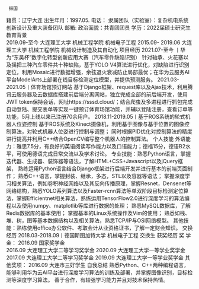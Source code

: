      振国
籍贯：辽宁大连                出生年月：1997.05.           电话：
隶属团队（实验室）：复杂机电系统创新设计及重大装备团队     邮箱:
政治面貌：共青团团员          学历：2022届硕士研究生
教育背景                                                                    
2019.09-至今			大连理工大学       机械工程学院                机械电子工程
2015.09- 2019.06		大连理工大学       机械工程学院                机械设计制造及其自动化
项目经历
 	2021.07-至今	  丨华为“东吴杯”数字化转型创新应用大赛（汽车零件缺陷识别）
针对轴承、火花塞以及摇把三种汽车零件共十种缺陷，基于YOLO V4算法进行优化，对缺陷进行识别定位，利用Mosaic进行数据增强，余弦退火衰减防止局部最优；在华为云服务AI平台ModelArts上部署在线目标检测定位模型，并提供预测服务。
 	2021.03-2021.05丨体育场馆预订网站
基于Django框架、request库以及Ajax技术，利用腾讯云服务器及云数据库搭建前后端分离网站，独立完成全部的前后端开发，使用JWT token保持会话，网址https://sssd.cloud/；结合爬虫及多进程进行抓包完成自动登陆、提交表单等实现一键预订体育场馆功能，并辅以登陆注册，查看订单等功能，5月上线以来已注册70余用户。
 	2018.11-2019.05丨基于ROS系统的轮式机器人位姿控制
基于ROS系统及Kinect摄像机，利用基于图像与基于位置的图像控制算法，对轮式机器人位姿进行控制与调整；
同时根据PID优化对控制算法的精度进行提高并利用C++结合OpenCV编写整个机器人的控制算法。
个人技能
外语能力：雅思7.5分，有良好的英语阅读写作能力以及口语能力；德福15分，德语B2水平，可使用德语完成日常交流以及学术讨论。
专业技能：熟悉Python语言，掌握迭代器、生成器、装饰器等语法，了解HTML+CSS+Javascript以及jQuery框架，		  熟练运用Python语言结合Django框架进行后端开发并进行基本的前端页面制作；
  熟悉C++语言，掌握封装、继承，多态，STL以及容器等语法；
  掌握深度学习相关算法，例如卷积神经网络以及其反向传播原理，掌握Resnet，Densenet等网络结构，熟悉YOLO系列算法以及Faster-rcnn算法等单双阶段目标检测定位算法，掌握Efficientnet相关算法，熟练运用TensorFlow2.0进行深度学习的算法编程以及使用numpy、matplotlib等库进行数据的处理；
  熟悉MySQL数据库，了解Redis数据库的基本使用；
  掌握基本的Linux系统操作及Vim的使用；
  熟悉如栈、堆、树，图等基本数据结构以及相关算法，熟悉TCP/IP与OSI网络模型。
其他技能：熟练使用office办公软件、考取会计从业资格证书，了解一定财会知识。
交换经历
 	2018.03-2018.09丨德国斯图加特大学 机械电子工程 交换生
获奖经历
奖 学 金：
2016.09		国家奖学金		
2016.09		大连理工大学二等学习奖学金         2020.09		大连理工大学一等学业奖学金	
2017.09		大连理工大学二等学习奖学金         2019.09		大连理工大学一等学业奖学金
其他奖项：
2016.09		大连市三好学生
自我总结
熟悉Python、C++两种编程语言，能够利用华为云AI平台进行深度学习算法的训练及部署，并掌握图像识别，目标检测等深度学习算法。
善于合作，有较强学习能力并且对技术保持热情。
